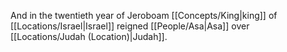 And in the twentieth year of Jeroboam [[Concepts/King\|king]] of [[Locations/Israel\|Israel]] reigned [[People/Asa\|Asa]] over [[Locations/Judah (Location)\|Judah]].
